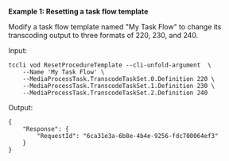 **Example 1: Resetting a task flow template**

Modify a task flow template named "My Task Flow" to change its transcoding output to three formats of 220, 230, and 240.

Input: 

```
tccli vod ResetProcedureTemplate --cli-unfold-argument  \
    --Name 'My Task Flow' \
    --MediaProcessTask.TranscodeTaskSet.0.Definition 220 \
    --MediaProcessTask.TranscodeTaskSet.1.Definition 230 \
    --MediaProcessTask.TranscodeTaskSet.2.Definition 240
```

Output: 
```
{
    "Response": {
        "RequestId": "6ca31e3a-6b8e-4b4e-9256-fdc700064ef3"
    }
}
```

